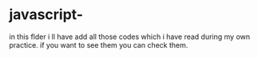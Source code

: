 # javascript-
in this flder i ll have add all those codes which i have read during my own practice.
if you want to see them you can check them.
